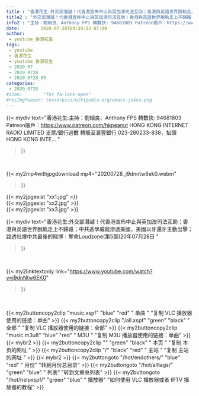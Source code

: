```yaml
---
title : "香港花生:外交部潛越！代香港宣佈中止與英加澳司法互助；香港與英語世界脫軌走上不歸路；中共逃學威龍滲透美國，美國以牙還牙主動出擊；路透社爆中共最後的賭博︱奪命Loudzone(第5節)20年07月28日 "
title2 : "外交部潛越！代香港宣佈中止與英加澳司法互助；香港與英語世界脫軌走上不歸路；中共逃學威龍滲透美國，美國以牙還牙主動出擊；路透社爆中共最後的賭博︱奪命Loudzone(第5節)20年07月28日 "
info2 : "主持：劉細良、Anthony FPS 轉數快: 94681803 Patreon賬戶：https://www.patreon.com/hkpeanut HONG KONG INTERNET RADIO LIMITED 支票/銀行過數 轉賬至滙豐銀行 023-280233-838，抬頭 HONG KONG INTE... "
date:        2020-07-28T09:39:52-07:00
author:
 - youtube_香港花生
tags:
 - youtube
 - 香港花生
 - youtube_香港花生
 - 2020_07
 - 2020_0728
 - 2020_0728_09
categories:
 - 2020_0728
#icon:        "fas fa-lock-open"
#resImgTeaser: teaserpics/wikipedia.org/emacs-jokes.png
---
```


{{< mydiv text="香港花生:主持：劉細良、Anthony FPS 轉數快: 94681803 Patreon賬戶：https://www.patreon.com/hkpeanut HONG KONG INTERNET RADIO LIMITED 支票/銀行過數 轉賬至滙豐銀行 023-280233-838，抬頭 HONG KONG INTE... "
>}}
<br>


{{< my2mp4withjpgdownload mp4="20200728_j9dnntw6ek0.webm"
>}}

{{< my2jpgexist "xx1.jpg" >}}<br>
{{< my2jpgexist "xx2.jpg" >}}<br>
{{< my2jpgexist "xx3.jpg" >}}<br>



{{< mydiv text="香港花生:外交部潛越！代香港宣佈中止與英加澳司法互助；香港與英語世界脫軌走上不歸路；中共逃學威龍滲透美國，美國以牙還牙主動出擊；路透社爆中共最後的賭博︱奪命Loudzone(第5節)20年07月28日 "
>}}
<br>

{{< my2linktextonly link="https://www.youtube.com/watch?v=j9dnNtw6EK0"
>}}


<br>

{{< my2buttoncopy2clip "music.xspf"        "blue"   "red"    " 单曲 "  "复制 VLC 播放器使用的链接：单曲" >}} {{< my2buttoncopy2clip "/all.xspf"         "green"  "black"  " 全部 "  "复制 VLC 播放器使用的链接：全部" >}} {{< my2buttoncopy2clip "music.m3u8"        "blue"   "red"    " M3U  "    "复制 M3U 播放器使用的链接：单曲" >}} {{< mybr2 >}} {{< my2buttoncopy2clip ""                  "green"  "black"  " 本页 "    "复制 本页的网址 " >}} {{< my2buttoncopy2clip "/"                 "black"  "red"    " 主站 "    "复制 主站的网址 " >}} {{< mybr2 >}} {{< my2buttongoto      "/hot/endothers/"   "blue"   "red"    " 月份"   "转到月份总目录" >}} {{< my2buttongoto      "/hot/alltags/"     "green"  "blue"   " 列表"   "转到文章总列表" >}} {{< my2buttongoto      "/hot/helpxspf/"    "green"  "blue"   " 播放器" "如何使用 VLC 播放器或者 IPTV 播放器的教程" >}} 
